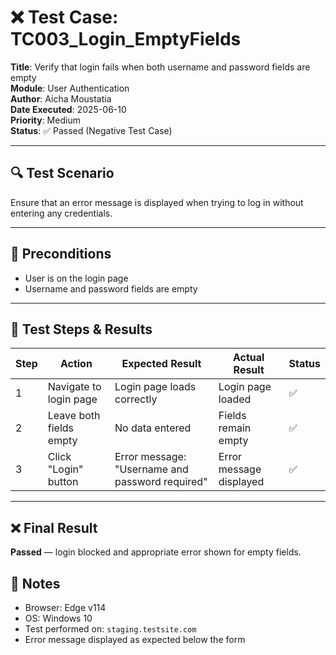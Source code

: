 # ❌ Test Case: TC003_Login_EmptyFields

**Title**: Verify that login fails when both username and password fields are empty  
**Module**: User Authentication  
**Author**: Aicha Moustatia  
**Date Executed**: 2025-06-10  
**Priority**: Medium  
**Status**: ✅ Passed (Negative Test Case)

---

## 🔍 Test Scenario
Ensure that an error message is displayed when trying to log in without entering any credentials.

---

## 📌 Preconditions
- User is on the login page  
- Username and password fields are empty  

---

## 🧪 Test Steps & Results

| Step | Action                       | Expected Result                          | Actual Result                        | Status |
|------|------------------------------|-------------------------------------------|---------------------------------------|--------|
| 1    | Navigate to login page       | Login page loads correctly                | Login page loaded                     | ✅     |
| 2    | Leave both fields empty      | No data entered                           | Fields remain empty                   | ✅     |
| 3    | Click "Login" button         | Error message: "Username and password required" | Error message displayed         | ✅     |

---

## ❌ Final Result
**Passed** — login blocked and appropriate error shown for empty fields.

## 🧾 Notes
- Browser: Edge v114  
- OS: Windows 10  
- Test performed on: `staging.testsite.com`  
- Error message displayed as expected below the form
